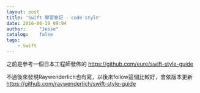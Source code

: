 ```yaml
---
layout: post
title: 'Swift 學習筆記 - code style'
date: 2016-06-19 09:04
author:     "Jesse"
catalog:    false
tags:
    - Swift
---
```


之前是參考一個日本工程師發佈的
https://github.com/eure/swift-style-guide

不過後來發現Raywenderlich也有寫，以後來follow這個比較好，會依版本更新
https://github.com/raywenderlich/swift-style-guide
